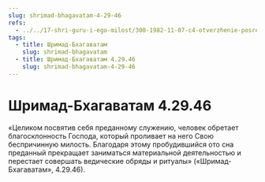 ```yaml
---
slug: shrimad-bhagavatam-4-29-46
refs:
  - ../../17-shri-guru-i-ego-milost/300-1982-11-07-c4-otverzhenie-posrednika-mezhdu-predannym-i-gospodom-vozmozhno-lish-na-vneshnem-urovne.md
tags:
  - title: Шримад-Бхагаватам
    slug: shrimad-bhagavatam
  - title: Шримад-Бхагаватам 4.29.46
    slug: shrimad-bhagavatam-4-29-46
---
```


# Шримад-Бхагаватам 4.29.46

«Целиком посвятив себя преданному служению, человек обретает благосклонность Господа, который проливает на него Свою беспричинную милость. Благодаря этому пробудившийся ото сна преданный прекращает заниматься материальной деятельностью и перестает совершать ведические обряды и ритуалы» («Шримад-Бхагаватам», 4.29.46).

